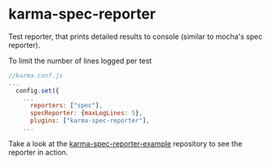 # karma-spec-reporter

Test reporter, that prints detailed results to console (similar to mocha's spec reporter).

To limit the number of lines logged per test 
``` js
//karma.conf.js
...
  config.set({
    ...
      reporters: ["spec"],
      specReporter: {maxLogLines: 5},
      plugins: ["karma-spec-reporter"],
    ...
```

Take a look at the [karma-spec-reporter-example](http://github.com/mlex/karma-spec-reporter-example) repository to see the reporter in action.
